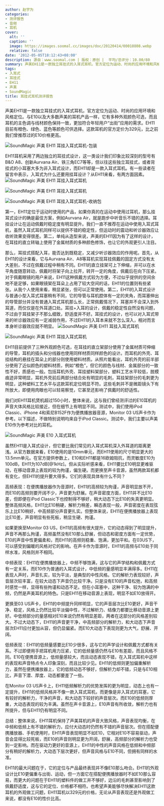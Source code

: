 ```yaml
---
author: 赵宇为
categories:
- 测评报告
- 音频
- 耳机
cover:
  alt: ''
  caption: ''
  image: https://images.soomal.cc/images/doc/20120414/00018808.webp
  relative: false
date: '2012-05-05T18:12:43+08:00'
description: 源自：www.soomal.com | 版权：原创 |  平均/总评分：10.00/80
summary: 声美EH11是一款独立耳挂式的入耳式耳机，官方定位为运动、时尚的应用环境和风格定位。与E10以及大多数声美的耳机产品一样，它有橙色、绿色、蓝色等多种外观颜色可选。它的扬声器单元比E10更大，佩戴方式也有所不同，这款耳机的官方定价为329元，比之前我们曾推荐过的E10价格更高……
tags:
- 入耳式
- 耳挂式
- EH11
- 声美
- SoundMagic
title: 耳挂式耳机测评报告
---
```


声美EH11是一款独立耳挂式的入耳式耳机，官方定位为运动、时尚的应用环境和风格定位。与E10以及大多数声美的耳机产品一样，它有多种外观颜色可选，而且耳机的主色调与线材颜色保持一致，更加符合年轻用户“出街”应用的需求。EH11目前有橙色、绿色、蓝色等颜色可供选择。这款耳机的官方定价为329元，比之前我们曾推荐过的E10价格更高。

![SoundMagic 声美 EH11 耳挂入耳式耳机-包装](https://images.soomal.cc/images/doc/20120414/00018795.webp)




EH11耳机采用了两边独立的耳挂式设计，这一类设计我们印象比较深刻的型号有B&O A8、创新Aurvana Air、铁三角EC7等等，但以往这些独立耳挂式，或者背挂式的小耳塞大多为非入耳式设计，而EH11却是一款入耳式耳机。有一些读者在留言中表示，入耳式为什么还要用挂耳设计？从EH11来看，有两方面因素。
![SoundMagic 声美 EH11 耳挂入耳式耳机](https://images.soomal.cc/images/doc/20120414/00018797.webp)




![SoundMagic 声美 EH11 耳挂入耳式耳机](https://images.soomal.cc/images/doc/20120414/00018798.webp)




![SoundMagic 声美 EH11 耳挂入耳式耳机-收纳包](https://images.soomal.cc/images/doc/20120414/00018799.webp)




第一，EH11定位于运动时使用的产品，如果你真的在运动中使用过耳机，那么挂耳式设计的确是最佳方案，例如Aurvana Air，就是跑步中听音乐不错的选择。耳挂设计让在运动佩戴时稳定度有明显提升。我们一直不推荐在运动中使用入耳式耳机，虽然入耳式耳机同样可以提供不错的稳定性，但运动时的震动和听诊器效应让收听效果变得很差。第二，单纯从造型来说，声美的EH11因为有了这样的设计，在耳挂的直立转轴上使用了金属材质的多种颜色修饰，也让它的外观更引人注目。

那么，耳挂式搭配入耳，能否达到既稳定，又减少听诊器效应的作用呢。首先，从EH11的设计来看，它与Aurvana Air、A8等耳机实现耳挂佩戴的固定方式没有太大差别，不过在佩戴过程中稍有不同。EH11的直立挂架可上下伸缩，并可以在水平角度随意转动，佩戴时将架子向上拉开，转开一定的角度，佩戴后在向下压紧。对于佩戴眼镜的用户来说，EH11这种佩戴方式较为方便，不过似乎提供的空间余地不是足够，如果眼镜架在耳朵上占用了较大空间的话，EH11的位置则有些紧张。从我个人使用来看，稍显紧张，但可以正常使用。第二，EH11的入耳式设计与普通小型入耳式耳塞稍有不同，它的导管与耳机腔体有一定的夹角，而耳塞伸出的导管部分并没有普通入耳式耳机那么长，正常佩戴情况下，耳塞并不会深入到外耳道，而仅仅是在外耳道口处。耳挂+入耳的设计，佩戴的稳定性自然没有问题，不过由于耳挂架子不那么细致，舒适度并不好。耳挂式的设计，也可以对入耳式带来的听诊器效应有一定减弱作用，不过EH11的入耳本来就不怎么深入，相对而言本身听诊器效应就不明显。
![SoundMagic 声美 EH11 耳挂入耳式耳机](https://images.soomal.cc/images/doc/20120414/00018803.webp)




![SoundMagic 声美 EH11 耳挂入耳式耳机](https://images.soomal.cc/images/doc/20120414/00018808.webp)




EH11目前提供了三种外观颜色可选，在耳挂的直立架部分使用了金属材质可伸缩的导管，耳机的插头和分线器也使用同样材质同样颜色的设计。而耳机的外壳、耳挂结构的悬挂在耳朵上的部分则使用塑料材质。从照片能看出，耳机外壳的前半部分使用了近似颜色的塑料材质，例如“橙色”，但它的颜色与线材、金属部分的一致性不好，质感也一般。包括耳机外壳、耳挂塑料架部分，塑料工艺水平较低，脱模痕迹非常明显，耳机外壳前后两部分结合处有明显的毛刺，耳挂架部分的毛刺更为明显，这种塑料工艺水平与这款耳机定位明显不符。这些毛刺并不是微距镜头下有所放大，即便用肉眼也可以轻易察觉，它甚至还影响了佩戴时的舒适性。

我们对EH11耳机煲机超过150小时，整体来说，这与我们曾经测评过的E10耳机的声音大体风格比较接近，但在细节上有明显不同。测试中，我们使用iPod Classic、iPhone 4和索尼B152F作为便携播放器音源，Monitor 03 US声卡作为参考。以下描述，不做特别说明均来自于iPod Classic。测试中，我们主要以声美E10作为参考对比的耳机。

![SoundMagic 声美 E10 入耳式耳机](https://images.soomal.cc/images/doc/20120104/00015925.webp)




虽然EH11是入耳式设计，但它要比我们常见的入耳式耳机深入外耳道的距离更浅。从官方数据来看，E10使用的是10mm单元，而EH11使用的尺寸明显更大的13.5mm单元。在官方提供参数上，E10和EH11都是16欧姆阻抗，而灵敏度E10为100dB，EH11为107dB[@1kHz]。但从实际听感来看，EH11要比E10明显更难驱动，在移动音源上表现的较为拘谨，偏生硬。而更换至声卡音源，虽然两款耳机都有变化，但EH11的提升要大得多。它们的表现具体有什么不同？


高频表现：在便携播放器作为音源时，EH11的高频较为拘谨，声音明显放不开，而E10的高频则要开阔不少，声音更为舒展。在声音密度方面，EH11并不比E10差，但即便在iPod Classic下也控制得不够好，稍大动态下比E10的失真更明显。整体高频风格，EH11比E10稍硬，解析力稍差，瞬态表现一般，声音密度在表现弦乐上比E10稍好，中高频部分声音更扎实。但整体来说，EH11在便携播放器上表现比E10差，声音明显有些死板，稍显生硬、拘谨。

如果更换至Monitor 03 US，EH11的高频有很大提升，它的动态得到了明显提升，声音不再那么拘谨，高频虽然没有E10那么舒展，但动态和密度方面有一定优势，E10的声音中性更偏柔和，而EH11的高频则稳重、饱满，更加平和。在03US下，可以感受到偏暖的风格对它的影响。在声卡作为音源时，EH11的高频与E10处于同样水准，风格则并不相同。


中频表现：EH11在便携播放器上，中频不够饱满，这与它的声学结构和佩戴方式有一定关系，而E10作为普通的入耳式设计，中低频的量感明显丰满得多。EH11在表现人声时，声音扎实，较为平淡，是典型的中性风格。它的解析力表现较好，声音层次较丰富，在较大动态下声音仍比较干净。只是没有E10的声音松弛，和高频时感觉一样，显得有些拘谨和动态不足。但在小耳塞中，这种干净、较为饱满的中频，仍然是声美耳机的特色。只是EH11在移动音源上表现，明显不如E10放得开。

更换至03 US声卡，EH11的中频提升同样明显，它的声音层次比E10更好，声音干净、稳定，风格上仍然比较平淡偏中性，不过解析力、结像力都要比移动音源上更好。中低频部分的量感相对E10来说仍然有明显差距，两者在这部分的风格差别较大。不过大动态下，EH11的声音更干净，中高频部分的解析力，和大动态下声音层次EH11应付更加从容，但仍显偏紧。而E10大动态下表现则更为大气，舒展、开阔。


低频表现：EH11的低频量感要比E10少很多，这与它的声学设计和佩戴方式都有关系。不过即便用手把耳机用力压紧，它的低频量感仍然与E10有差距，而且风格不同。E10在便携音源上，低频量感较大，而且动态表现不错，在入耳式耳机中这样的表现和声音特点令人印象深刻，而且比较少见。EH11的低频则更加偏重解析力，虽然在便携播放器上，它的低频动态不够好，但解析力却不错，只是与E10相比，声音下潜、厚度、动态都要差了一些。

在Monitor 03 US声卡上，EH11低频解析力的优势发挥的更为明显，动态上也有一定提升，EH11的低频风格并不像一款入耳式耳机，而更像是非入耳式的耳塞，它有较好的解析力，干净的声音，和大动态下较好的声音层次。而E10的低频则厚重，大动态表现的较为丰满。虽然在声卡音源上，E10声音有所收敛，解析力也有所提升，但与EH11仍有明显不同。

总结：整体来说，EH11耳机保持了声美耳机的声音大致风格，声音表现均衡，在中频和低频上有不错的解析力，应付大动态时仍然有不错的声音层次。但在搭配便携播放器、手机使用时，EH11声音表现明显不如E10，它相对E10不容易驱动，声音会显得比较死板，而E10的声音则明显更为开阔，舒展，高频部分的解析力也受到一定影响。而在驱动力更好的音源上，EH11的中性的声音风格在低频和中频部分有稍好的解析力，大动态下层次更好，但声音风格与E10不同，但拥有同样的水准。

EH11的最大问题在于，它的定位与产品最终表现并不像E10那么吻合。EH11的外观设计比E10更偏重与出街、运动，但一方面它在搭配便携播放器时不如E10那么容易，而更大的问题在于EH11的塑料件的做工并不够好，边沿的毛刺甚至影响到了佩戴舒适度，这与它的定位、价格都不相符。也希望声美能够尽快解决EH11这款耳机的外观做工问题，EH11耳机以329元的价格，无论从声音表现还是外观做工来说，都没有E10的性价比高。